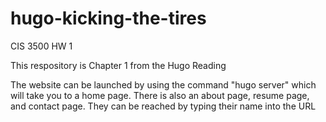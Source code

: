 # hugo-kicking-the-tires
CIS 3500 HW 1

This respository is Chapter 1 from the Hugo Reading

The website can be launched by using the command "hugo server"
which will take you to a home page. There is also an about page, 
resume page, and contact page. They can be reached by typing their 
name into the URL